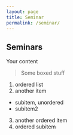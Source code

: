 ```yaml
---
layout: page
title: Seminar
permalink: /seminar/
---
```

## Seminars

Your content

 > Some boxed stuff

1. ordered list
2. another item
  * subitem, unordered
  * subitem2
3. another ordered item
  1. ordered subitem
